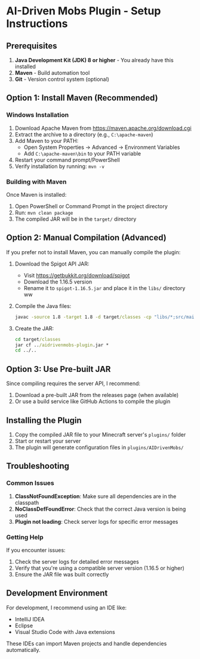 # AI-Driven Mobs Plugin - Setup Instructions

## Prerequisites

1. **Java Development Kit (JDK) 8 or higher** - You already have this installed
2. **Maven** - Build automation tool
3. **Git** - Version control system (optional)

## Option 1: Install Maven (Recommended)

### Windows Installation

1. Download Apache Maven from https://maven.apache.org/download.cgi
2. Extract the archive to a directory (e.g., `C:\apache-maven`)
3. Add Maven to your PATH:
   - Open System Properties → Advanced → Environment Variables
   - Add `C:\apache-maven\bin` to your PATH variable
4. Restart your command prompt/PowerShell
5. Verify installation by running: `mvn -v`

### Building with Maven

Once Maven is installed:

1. Open PowerShell or Command Prompt in the project directory
2. Run: `mvn clean package`
3. The compiled JAR will be in the `target/` directory

## Option 2: Manual Compilation (Advanced)

If you prefer not to install Maven, you can manually compile the plugin:

1. Download the Spigot API JAR:
   - Visit https://getbukkit.org/download/spigot
   - Download the 1.16.5 version
   - Rename it to `spigot-1.16.5.jar` and place it in the `libs/` directory
ww
2. Compile the Java files:
   ```cmd
   javac -source 1.8 -target 1.8 -d target/classes -cp "libs/*;src/main/java" src/main/java/com/example/aidrivenmobs/*.java src/main/java/com/example/aidrivenmobs/data/*.java
   ```

3. Create the JAR:
   ```cmd
   cd target/classes
   jar cf ../aidrivenmobs-plugin.jar *
   cd ../..
   ```

## Option 3: Use Pre-built JAR

Since compiling requires the server API, I recommend:

1. Download a pre-built JAR from the releases page (when available)
2. Or use a build service like GitHub Actions to compile the plugin

## Installing the Plugin

1. Copy the compiled JAR file to your Minecraft server's `plugins/` folder
2. Start or restart your server
3. The plugin will generate configuration files in `plugins/AIDrivenMobs/`

## Troubleshooting

### Common Issues

1. **ClassNotFoundException**: Make sure all dependencies are in the classpath
2. **NoClassDefFoundError**: Check that the correct Java version is being used
3. **Plugin not loading**: Check server logs for specific error messages

### Getting Help

If you encounter issues:
1. Check the server logs for detailed error messages
2. Verify that you're using a compatible server version (1.16.5 or higher)
3. Ensure the JAR file was built correctly

## Development Environment

For development, I recommend using an IDE like:
- IntelliJ IDEA
- Eclipse
- Visual Studio Code with Java extensions

These IDEs can import Maven projects and handle dependencies automatically.